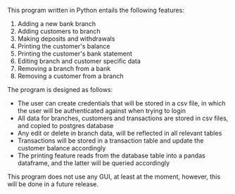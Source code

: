 This program written in Python entails the following features:
1. Adding a new bank branch
2. Adding customers to branch
3. Making deposits and withdrawals
4. Printing the customer's balance
5. Printing the customer's bank statement
6. Editing branch and customer specific data
7. Removing a branch from a bank
8. Removing a customer from a branch

The program is designed as follows:
- The user can create credentials that will be stored in a csv file, in which the user will be authenticated against when trying to login
- All data for branches, customers and transactions are stored in csv files, and copied to postgres database
- Any edit or delete in branch data, will be reflected in all relevant tables
- Transactions will be stored in a transaction table and update the customer balance accordingly
- The printing feature reads from the database table into a pandas dataframe, and the latter will be queried accordingly

This program does not use any GUI, at least at the moment, however, this will be done in a future release.
    
    
